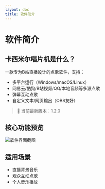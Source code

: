 ```yaml
---
layout: doc
title: 软件简介
---
```


# 软件简介

## 卡西米尔唱片机是什么？
一款专为B站直播设计的点歌软件，支持：
- 多平台运行（Windows/macOS/Linux）
- 网易云/酷狗/B站视频/QQ/本地音频等多源点歌
- 弹幕互动点歌
- 自定义文本/网页输出（OBS友好）

> 📢 当前最新版本：1.2.0

## 核心功能预览
![软件界面截图](/assets/aa.png)

## 适用场景
- 直播背景音乐
- 观众互动点歌
- 个人音乐播放